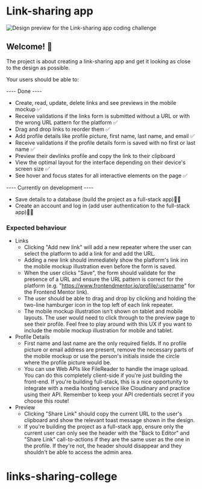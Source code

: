 # Link-sharing app

![Design preview for the Link-sharing app coding challenge](./preview.jpg)

## Welcome! 👋

The project is about creating a link-sharing app and get it looking as close to the design as possible.

Your users should be able to:

---- Done ----

- Create, read, update, delete links and see previews in the mobile mockup ✅
- Receive validations if the links form is submitted without a URL or with the wrong URL pattern for the platform ✅
- Drag and drop links to reorder them ✅
- Add profile details like profile picture, first name, last name, and email ✅
- Receive validations if the profile details form is saved with no first or last name ✅
- Preview their devlinks profile and copy the link to their clipboard
- View the optimal layout for the interface depending on their device's screen size ✅
- See hover and focus states for all interactive elements on the page ✅

---- Currently on development ----

- Save details to a database (build the project as a full-stack app)👨‍💻
- Create an account and log in (add user authentication to the full-stack app)🧑‍💻

### Expected behaviour

- Links
  - Clicking "Add new link" will add a new repeater where the user can select the platform to add a link for and add the URL.
  - Adding a new link should immediately show the platform's link inn the mobile mockup illustration even before the form is saved.
  - When the user clicks "Save", the form should validate for the presence of a URL and ensure the URL pattern is correct for the platform (e.g. "https://www.frontendmentor.io/profile/:username" for the Frontend Mentor link).
  - The user should be able to drag and drop by clicking and holding the two-line hamburger icon in the top left of each link repeater.
  - The mobile mockup illustration isn't shown on tablet and mobile layouts. The user would need to click through to the preview page to see their profile. Feel free to play around with this UX if you want to include the mobile mockup illustration for mobile and tablet.
- Profile Details
  - First name and last name are the only required fields. If no profile picture or email address are present, remove the necessary parts of the mobile mockup or use the person's initials inside the circle where the profile picture would be.
  - You can use Web APIs like FileReader to handle the image upload. You can do this completely client-side if you're just building the front-end. If you're building full-stack, this is a nice opportunity to integrate with a media hosting service like Cloudinary and practice using their API. Remember to keep your API credentials secret if you choose this route!
- Preview
  - Clicking "Share Link" should copy the current URL to the user's clipboard and show the relevant toast message shown in the design.
  - If you're building the project as a full-stack app, ensure only the current user can only see the header with the "Back to Editor" and "Share Link" call-to-actions if they are the same user as the one in the profile. If they're not, the header should disappear and they shouldn't be able to access the admin area.
# links-sharing-college
